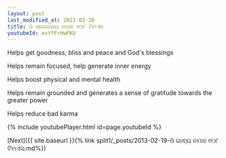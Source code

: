 ```yaml
---
layout: post
last_modified_at: 2021-03-30
title: ଓଁ ସ୍କନ୍ଦଧରାୟ ନମାହ ୧୦୮ ଟିମଏସ
youtubeId: evYfFrHwFKU
---
```

 
 
Helps get goodness, bliss and peace and God's blessings
 
Helps remain focused, help generate inner energy 
 
Helps boost physical and mental health 
 
Helps remain grounded and generates a sense of gratitude towards the greater power 
 
Helps reduce bad karma
 
 
 
 


{% include youtubePlayer.html id=page.youtubeId %}
 
[Next]({{ site.baseurl }}{% link  split1/_posts/2013-02-19-ଓଁ ଭାଵ୍ୟ ନମାହ ୧୦୮ ଟିମଏସ.md%})
 
